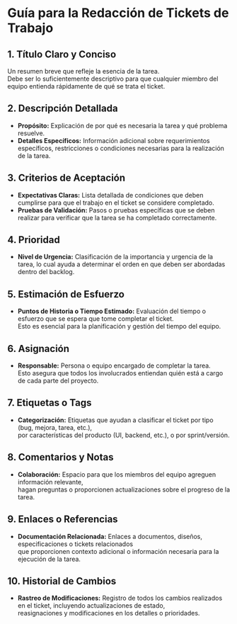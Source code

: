 # Guía para la Redacción de Tickets de Trabajo

## 1. Título Claro y Conciso
Un resumen breve que refleje la esencia de la tarea.  
Debe ser lo suficientemente descriptivo para que cualquier miembro del equipo entienda rápidamente de qué se trata el ticket.

## 2. Descripción Detallada
- **Propósito:** Explicación de por qué es necesaria la tarea y qué problema resuelve.  
- **Detalles Específicos:** Información adicional sobre requerimientos específicos, restricciones o condiciones necesarias para la realización de la tarea.

## 3. Criterios de Aceptación
- **Expectativas Claras:** Lista detallada de condiciones que deben cumplirse para que el trabajo en el ticket se considere completado.  
- **Pruebas de Validación:** Pasos o pruebas específicas que se deben realizar para verificar que la tarea se ha completado correctamente.

## 4. Prioridad
- **Nivel de Urgencia:** Clasificación de la importancia y urgencia de la tarea, lo cual ayuda a determinar el orden en que deben ser abordadas dentro del backlog.

## 5. Estimación de Esfuerzo
- **Puntos de Historia o Tiempo Estimado:** Evaluación del tiempo o esfuerzo que se espera que tome completar el ticket.  
Esto es esencial para la planificación y gestión del tiempo del equipo.

## 6. Asignación
- **Responsable:** Persona o equipo encargado de completar la tarea.  
Esto asegura que todos los involucrados entiendan quién está a cargo de cada parte del proyecto.

## 7. Etiquetas o Tags
- **Categorización:** Etiquetas que ayudan a clasificar el ticket por tipo (bug, mejora, tarea, etc.),  
por características del producto (UI, backend, etc.), o por sprint/versión.

## 8. Comentarios y Notas
- **Colaboración:** Espacio para que los miembros del equipo agreguen información relevante,  
hagan preguntas o proporcionen actualizaciones sobre el progreso de la tarea.

## 9. Enlaces o Referencias
- **Documentación Relacionada:** Enlaces a documentos, diseños, especificaciones o tickets relacionados  
que proporcionen contexto adicional o información necesaria para la ejecución de la tarea.

## 10. Historial de Cambios
- **Rastreo de Modificaciones:** Registro de todos los cambios realizados en el ticket, incluyendo actualizaciones de estado,  
reasignaciones y modificaciones en los detalles o prioridades.
